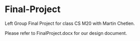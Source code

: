 # Final-Project
Left Group Final Project for class CS M20 with Martin Chetlen.

Please refer to FinalProject.docx for our design document.
